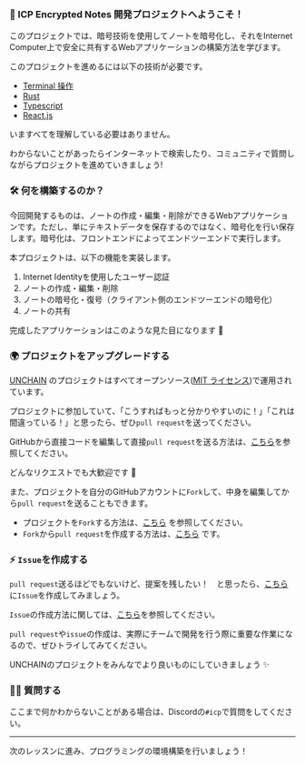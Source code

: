 ### 👋 ICP Encrypted Notes 開発プロジェクトへようこそ！

このプロジェクトでは、暗号技術を使用してノートを暗号化し、それをInternet Computer上で安全に共有するWebアプリケーションの構築方法を学びます。

このプロジェクトを進めるには以下の技術が必要です。

- [Terminal 操作](https://qiita.com/ryouzi/items/f9dee1540a04a0bfb9a3)
- [Rust](https://www.rust-lang.org/ja/)
- [Typescript](https://typescriptbook.jp/overview/features)
- [React.js](https://ja.react.dev/)

いますべてを理解している必要はありません。

わからないことがあったらインターネットで検索したり、コミュニティで質問しながらプロジェクトを進めていきましょう!

### 🛠 何を構築するのか？

今回開発するものは、ノートの作成・編集・削除ができるWebアプリケーションです。ただし、単にテキストデータを保存するのではなく、暗号化を行い保存します。暗号化は、フロントエンドによってエンドツーエンドで実行します。

本プロジェクトは、以下の機能を実装します。

1. Internet Identityを使用したユーザー認証
2. ノートの作成・編集・削除
3. ノートの暗号化・復号（クライアント側のエンドツーエンドの暗号化）
4. ノートの共有

完成したアプリケーションはこのような見た目になります 💪

<!-- TODO: 画像を追加する -->

### 🌍 プロジェクトをアップグレードする

[UNCHAIN](https://unchain.tech/) のプロジェクトはすべてオープンソース([MIT ライセンス](https://wisdommingle.com/mit-license/))で運用されています。

プロジェクトに参加していて、「こうすればもっと分かりやすいのに！」「これは間違っている！」と思ったら、ぜひ`pull request`を送ってください。

GitHubから直接コードを編集して直接`pull request`を送る方法は、[こちら](https://docs.github.com/ja/repositories/working-with-files/managing-files/editing-files#editing-files-in-another-users-repository)を参照してください。

どんなリクエストでも大歓迎です 🎉

また、プロジェクトを自分のGitHubアカウントに`Fork`して、中身を編集してから`pull request`を送ることもできます。

- プロジェクトを`Fork`する方法は、[こちら](https://docs.github.com/ja/get-started/quickstart/fork-a-repo) を参照してください。
- `Fork`から`pull request`を作成する方法は、[こちら](https://docs.github.com/ja/pull-requests/collaborating-with-pull-requests/proposing-changes-to-your-work-with-pull-requests/creating-a-pull-request-from-a-fork) です。

### ⚡️ `Issue`を作成する

`pull request`送るほどでもないけど、提案を残したい！　と思ったら、[こちら](https://github.com/unchain-tech/UNCHAIN-projects/issues) に`Issue`を作成してみましょう。

`Issue`の作成方法に関しては、[こちら](https://docs.github.com/ja/issues/tracking-your-work-with-issues/creating-an-issue)を参照してください。

`pull request`や`issue`の作成は、実際にチームで開発を行う際に重要な作業になるので、ぜひトライしてみてください。

UNCHAINのプロジェクトをみんなでより良いものにしていきましょう ✨

### 🙋‍♂️ 質問する

ここまで何かわからないことがある場合は、Discordの`#icp`で質問をしてください。

---

次のレッスンに進み、プログラミングの環境構築を行いましょう！